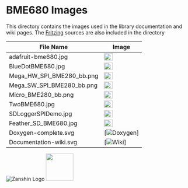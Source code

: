 # BME680 Images<br>
This directory contains the images used in the library documentation and wiki pages. 
The [Fritzing](https://fritzing.org/home/) sources are also included in the directory

| File Name | Image |
| --------- | ----- |
| adafruit-bme680.jpg | <img src="https://github.com/SV-Zanshin/BME680/blob/master/Images/adafruit-bme680.jpg" width="50%"/> |
| BlueDotBME680.jpg | <img src="https://github.com/SV-Zanshin/BME680/blob/master/Images/BlueDotBME680.jpg" width="50%"/> |
| Mega_HW_SPI_BME280_bb.png | <img src="https://github.com/SV-Zanshin/BME680/blob/master/Images/Mega_HW_SPI_BME280_bb.png" width="50%"/> |
| Mega_SW_SPI_BME280_bb.png | <img src="https://github.com/SV-Zanshin/BME680/blob/master/Images/Mega_SW_SPI_BME280_bb.png" width="50%"/> |
| Micro_BME280_bb.png  |<img src="https://github.com/SV-Zanshin/BME680/blob/master/Images/Micro_BME280_bb.png" width="50%"/>  |
| TwoBME680.jpg  | <img src="https://github.com/SV-Zanshin/BME680/blob/master/Images/TwoBME680.jpg" width="50%"/> |
| SDLoggerSPIDemo.jpg  | <img src="https://github.com/SV-Zanshin/BME680/blob/master/Images/SDLoggerSPIDemo.jpg" width="50%"/> |
| Feather_SD_BME680.jpg  | <img src="https://github.com/SV-Zanshin/BME680/blob/master/Images/Feather_SD_BME680.jpg" width="50%"/> |
| Doxygen-complete.svg  | [![Doxygen](https://github.com/SV-Zanshin/BME680/blob/master/Images/Doxygen-complete.svg)] |
| Documentation-wiki.svg | [![Wiki](https://github.com/SV-Zanshin/BME680/blob/master/Images/Documentation-wiki.svg)] |

![Zanshin Logo](https://www.sv-zanshin.com/r/images/site/gif/zanshinkanjitiny.gif) <img src="https://www.sv-zanshin.com/r/images/site/gif/zanshintext.gif" width="75"/>
